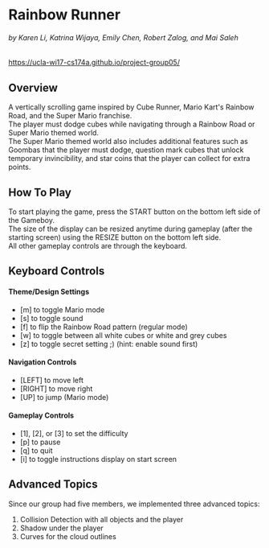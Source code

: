 # **Rainbow Runner**
###### by Karen Li, Katrina Wijaya, Emily Chen, Robert Zalog, and Mai Saleh
https://ucla-wi17-cs174a.github.io/project-group05/


## Overview
A vertically scrolling game inspired by Cube Runner, Mario Kart's Rainbow Road, and the Super Mario franchise.  
The player must dodge cubes while navigating through a Rainbow Road or Super Mario themed world.  
The Super Mario themed world also includes additional features such as Goombas that the player must dodge, question mark cubes that unlock temporary invincibility, and star coins that the player can collect for extra points.

## How To Play
To start playing the game, press the START button on the bottom left side of the Gameboy.  
The size of the display can be resized anytime during gameplay (after the starting screen) using the RESIZE button on the bottom left side.  
All other gameplay controls are through the keyboard.

## Keyboard Controls
#### Theme/Design Settings  
  * [m] to toggle Mario mode  
  * [s] to toggle sound  
  * [f] to flip the Rainbow Road pattern (regular mode)  
  * [w] to toggle between all white cubes or white and grey cubes
  * [z] to toggle secret setting ;) (hint: enable sound first)


#### Navigation Controls  
  * [LEFT] to move left  
  * [RIGHT] to move right  
  * [UP] to jump (Mario mode)  

#### Gameplay Controls  
  * [1], [2], or [3] to set the difficulty  
  * [p] to pause  
  * [q] to quit  
  * [i] to toggle instructions display on start screen  

## Advanced Topics
Since our group had five members, we implemented three advanced topics:
  1. Collision Detection with all objects and the player
  2. Shadow under the player 
  3. Curves for the cloud outlines
